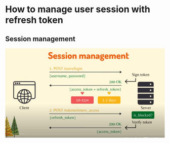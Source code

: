 # How to manage user session with refresh token

## Session management

![Session](img/session.png)
